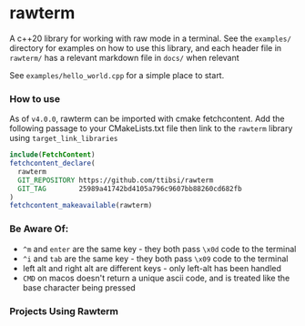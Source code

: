 # rawterm
A c++20 library for working with raw mode in a terminal. See the
`examples/` directory for examples on how to use this library, and each 
header file in `rawterm/` has a relevant markdown file in `docs/` when 
relevant

See `examples/hello_world.cpp` for a simple place to start.

### How to use
As of `v4.0.0`, rawterm can be imported with cmake fetchcontent. Add the 
following passage to your CMakeLists.txt file then link to the `rawterm`
library using `target_link_libraries`

```cmake
include(FetchContent)
fetchcontent_declare(
  rawterm
  GIT_REPOSITORY https://github.com/ttibsi/rawterm
  GIT_TAG        25989a41742bd4105a796c9607bb88260cd682fb
)
fetchcontent_makeavailable(rawterm)
```

### Be Aware Of:
* `^m` and `enter` are the same key - they both pass `\x0d` code to the terminal
* `^i` and `tab` are the same key - they both pass `\x09` code to the terminal
* left alt and right alt are different keys - only left-alt has been handled
* `CMD` on macos doesn't return a unique ascii code, and is treated like the
base character being pressed

### Projects Using Rawterm
